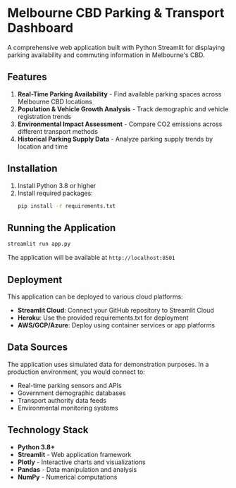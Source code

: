 # Melbourne CBD Parking & Transport Dashboard

A comprehensive web application built with Python Streamlit for displaying parking availability and commuting information in Melbourne's CBD.

## Features

1. **Real-Time Parking Availability** - Find available parking spaces across Melbourne CBD locations
2. **Population & Vehicle Growth Analysis** - Track demographic and vehicle registration trends
3. **Environmental Impact Assessment** - Compare CO2 emissions across different transport methods
4. **Historical Parking Supply Data** - Analyze parking supply trends by location and time

## Installation

1. Install Python 3.8 or higher
2. Install required packages:
   ```bash
   pip install -r requirements.txt
   ```

## Running the Application

```bash
streamlit run app.py
```

The application will be available at `http://localhost:8501`

## Deployment

This application can be deployed to various cloud platforms:

- **Streamlit Cloud**: Connect your GitHub repository to Streamlit Cloud
- **Heroku**: Use the provided requirements.txt for deployment
- **AWS/GCP/Azure**: Deploy using container services or app platforms

## Data Sources

The application uses simulated data for demonstration purposes. In a production environment, you would connect to:

- Real-time parking sensors and APIs
- Government demographic databases
- Transport authority data feeds
- Environmental monitoring systems

## Technology Stack

- **Python 3.8+**
- **Streamlit** - Web application framework
- **Plotly** - Interactive charts and visualizations
- **Pandas** - Data manipulation and analysis
- **NumPy** - Numerical computations